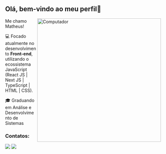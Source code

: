 ## Olá, bem-vindo ao meu perfil🤘

<img src="https://raw.githubusercontent.com/MicaelliMedeiros/micaellimedeiros/master/image/computer-illustration.png" min-width="400px" max-width="400px" width="400px" align="right" alt="Computador">


<p align="left"> 
  Me chamo Matheus!
</p>

<p align="left">
  💻 Focado atualmente no desenvolvimento <strong>Front-end</strong>, utilizando o ecossistema JavaScript (React JS | Next JS | TypeScript | HTML | CSS).
</p>

<p align="left">
  🎓 Graduando em Análise e Desenvolvimento de Sistemas
</p>



### Contatos:
 <a href = "https://www.linkedin.com/in/srdmatheus"><img src="https://img.shields.io/badge/Linkedin-0077B5?style=for-the-badge&logo=linkedin&logoColor=white" target="_blank"></a> <a href = "mailto:srdmatheus@gmail.com"><img src="https://img.shields.io/badge/Gmail-D14836?style=for-the-badge&logo=gmail&logoColor=white" target="_blank"></a>
 
<br>



